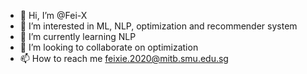 - 👋 Hi, I’m @Fei-X
- 👀 I’m interested in ML, NLP, optimization and recommender system
- 🌱 I’m currently learning NLP
- 💞️ I’m looking to collaborate on optimization
- 📫 How to reach me feixie.2020@mitb.smu.edu.sg

<!---
Fei-X/Fei-X is a ✨ special ✨ repository because its `README.md` (this file) appears on your GitHub profile.
You can click the Preview link to take a look at your changes.
--->
